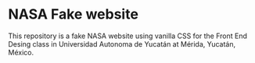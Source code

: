 # NASA Fake website
This repository is a fake NASA website using vanilla CSS for the Front End Desing class in Universidad Autonoma de Yucatán at Mérida, Yucatán, México.